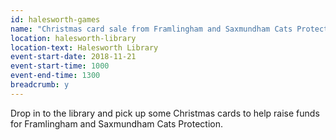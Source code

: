 ```yaml
---
id: halesworth-games
name: "Christmas card sale from Framlingham and Saxmundham Cats Protection"
location: halesworth-library
location-text: Halesworth Library
event-start-date: 2018-11-21
event-start-time: 1000
event-end-time: 1300
breadcrumb: y
---
```


Drop in to the library and pick up some Christmas cards to help raise funds for Framlingham and Saxmundham Cats Protection.
